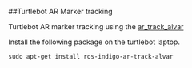 ##Turtlebot AR Marker tracking

Turtlebot AR marker tracking using the [ar_track_alvar](http://wiki.ros.org/ar_track_alvar)

Install the following package on the turtlebot laptop.
```
sudo apt-get install ros-indigo-ar-track-alvar
```
